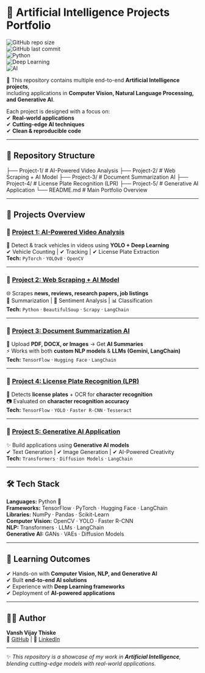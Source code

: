 # 🤖 Artificial Intelligence Projects Portfolio  

![GitHub repo size](https://img.shields.io/github/repo-size/vanshthiske/Projectso?color=blue)  
![GitHub last commit](https://img.shields.io/github/last-commit/yourusername/yourrepo?color=green)  
![Python](https://img.shields.io/badge/Python-3.8%2B-blue)  
![Deep Learning](https://img.shields.io/badge/Deep%20Learning-TensorFlow%20%7C%20PyTorch-orange)  
![AI](https://img.shields.io/badge/Artificial%20Intelligence-Projects-red)  

🚀 This repository contains multiple end-to-end **Artificial Intelligence projects**,  
including applications in **Computer Vision, Natural Language Processing, and Generative AI**.  

Each project is designed with a focus on:  
✔ **Real-world applications**  
✔ **Cutting-edge AI techniques**  
✔ **Clean & reproducible code**  

---

## 📂 Repository Structure  
├── Project-1/ # AI-Powered Video Analysis
├── Project-2/ # Web Scraping + AI Model
├── Project-3/ # Document Summarization AI
├── Project-4/ # License Plate Recognition (LPR)
├── Project-5/ # Generative AI Application
└── README.md # Main Portfolio Overview




---

## 🚀 Projects Overview  

### 🔹 [Project 1: AI-Powered Video Analysis](./Project-1)  
🎥 Detect & track vehicles in videos using **YOLO + Deep Learning**  
✔ Vehicle Counting | ✔ Tracking | ✔ License Plate Extraction  
**Tech:** `PyTorch` · `YOLOv8` · `OpenCV`  

---

### 🔹 [Project 2: Web Scraping + AI Model](./Project-2)  
🌐 Scrapes **news, reviews, research papers, job listings**  
📰 Summarization | 🙂 Sentiment Analysis | 📊 Classification  
**Tech:** `Python` · `BeautifulSoup` · `Scrapy` · `LangChain`  

---

### 🔹 [Project 3: Document Summarization AI](./Project-3)  
📑 Upload **PDF, DOCX, or Images** → Get **AI Summaries**  
⚡ Works with both **custom NLP models** & **LLMs (Gemini, LangChain)**  
**Tech:** `TensorFlow` · `Hugging Face` · `LangChain`  

---

### 🔹 [Project 4: License Plate Recognition (LPR)](./Project-4)  
🚗 Detects **license plates** + OCR for **character recognition**  
📷 Evaluated on **character recognition accuracy**  
**Tech:** `TensorFlow` · `YOLO` · `Faster R-CNN` · `Tesseract`  

---

### 🔹 [Project 5: Generative AI Application](./Project-5)  
✨ Build applications using **Generative AI models**  
✔ Text Generation | ✔ Image Generation | ✔ AI-Powered Creativity  
**Tech:** `Transformers` · `Diffusion Models` · `LangChain`  

---

## 🛠️ Tech Stack  
**Languages:** Python 🐍  
**Frameworks:** TensorFlow · PyTorch · Hugging Face · LangChain  
**Libraries:** NumPy · Pandas · Scikit-Learn  
**Computer Vision:** OpenCV · YOLO · Faster R-CNN  
**NLP:** Transformers · LLMs · LangChain  
**Generative AI:** GANs · VAEs · Diffusion Models  

---

## 📘 Learning Outcomes  
✔ Hands-on with **Computer Vision, NLP, and Generative AI**  
✔ Built **end-to-end AI solutions**  
✔ Experience with **Deep Learning frameworks**  
✔ Deployment of **AI-powered applications**  

---

## 👨‍💻 Author  
**Vansh Vijay Thiske**  
🔗 [GitHub](https://github.com/yourusername) | 🔗 [LinkedIn](https://linkedin.com/in/yourprofile)  

---

✨ *This repository is a showcase of my work in **Artificial Intelligence**, blending cutting-edge models with real-world applications.*  
